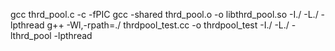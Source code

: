 gcc thrd_pool.c -c -fPIC
gcc -shared thrd_pool.o -o libthrd_pool.so -I./ -L./ -lpthread
g++ -Wl,-rpath=./ thrdpool_test.cc -o thrdpool_test -I./ -L./ -lthrd_pool -lpthread
